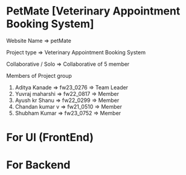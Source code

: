 # PetMate [Veterinary Appointment Booking System]

Website Name => petMate <br>

Project type => Veterinary Appointment Booking System <br>

Collaborative / Solo => Collaborative of 5 member <br>

Members of Project group

  1. Aditya Kanade => fw23_0276 => Team Leader <br>
  2. Yuvraj maharshi => fw22_0817 => Member <br>
  3. Ayush kr Shanu => fw22_0299 => Member <br>
  4. Chandan kumar v => fw21_0510 => Member <br>
  5. Shubham Kumar  => fw23_0752 => Member <br>


# For UI (FrontEnd)


# For Backend